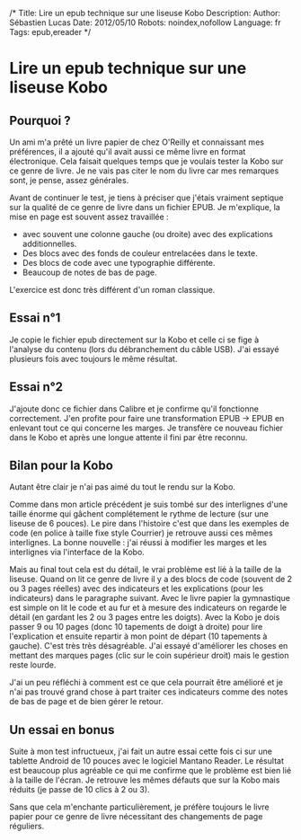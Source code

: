 /*
Title: Lire un epub technique sur une liseuse Kobo
Description: 
Author: Sébastien Lucas
Date: 2012/05/10
Robots: noindex,nofollow
Language: fr
Tags: epub,ereader
*/
# Lire un epub technique sur une liseuse Kobo

##  Pourquoi ? 
Un ami m'a prêté un livre papier de chez O'Reilly et connaissant mes préférences, il a ajouté qu'il avait aussi ce même livre en format électronique. Cela faisait quelques temps que je voulais tester la Kobo sur ce genre de livre. Je ne vais pas citer le nom du livre car mes remarques sont, je pense, assez générales.

Avant de continuer le test, je tiens à préciser que j'étais vraiment septique sur la qualité de ce genre de livre dans un fichier EPUB. Je m'explique, la mise en page est souvent assez travaillée :

* avec souvent une colonne gauche (ou droite) avec des explications additionnelles. 
* Des blocs avec des fonds de couleur entrelacées dans le texte.
* Des blocs de code avec une typographie différente.
* Beaucoup de notes de bas de page.
  
L'exercice est donc très différent d'un roman classique.

## Essai n°1

Je copie le fichier epub directement sur la Kobo et celle ci se fige à l'analyse du contenu (lors du débranchement du câble USB). J'ai essayé plusieurs fois avec toujours le même résultat.

## Essai n°2

J'ajoute donc ce fichier dans Calibre et je confirme qu'il fonctionne correctement. J'en profite pour faire une transformation EPUB -> EPUB en enlevant tout ce qui concerne les marges. Je transfère ce nouveau fichier dans le Kobo et après une longue attente il fini par être reconnu.

## Bilan pour la Kobo

Autant être clair je n'ai pas aimé du tout le rendu sur la Kobo.

Comme dans mon article précédent je suis tombé sur des interlignes d'une taille énorme qui gâchent complétement le rythme de lecture (sur une liseuse de 6 pouces).  Le pire dans l'histoire c'est que dans les exemples de code (en police à taille fixe style Courrier) je retrouve aussi ces mêmes interlignes. La bonne nouvelle : j'ai réussi à modifier les marges et les interlignes via l'interface de la Kobo.

Mais au final tout cela est du détail, le vrai problème est lié à la taille de la liseuse. Quand on lit ce genre de livre il y a des blocs de code (souvent de 2 ou 3 pages réelles) avec des indicateurs et les explications (pour les indicateurs) dans le paragraphe suivant. Avec le livre papier la gymnastique est simple on lit le code et au fur et à mesure des indicateurs on regarde le détail (en gardant les 2 ou 3 pages entre les doigts). Avec la Kobo je dois passer 9 ou 10 pages (donc 10 tapements de doigt à droite) pour lire l'explication et ensuite repartir à mon point de départ (10 tapements à gauche). C'est très très désagréable. J'ai essayé d'améliorer les choses en mettant des marques pages (clic sur le coin supérieur droit) mais le gestion reste lourde.

J'ai un peu réfléchi à comment est ce que cela pourrait être amélioré et je n'ai pas trouvé grand chose à part traiter ces indicateurs comme des notes de bas de page et de bien gérer le retour.

## Un essai en bonus

Suite à mon test infructueux, j'ai fait un autre essai cette fois ci sur une tablette Android de 10 pouces avec le logiciel Mantano Reader. Le résultat est beaucoup plus agréable ce qui me confirme que le problème est bien lié à la taille de l'écran. Je retrouve les mêmes défauts que sur la Kobo mais réduits (je passe de 10 clics à 2 ou 3).

Sans que cela m'enchante particulièrement, je préfère toujours le livre papier pour ce genre de livre nécessitant des changements de page réguliers.




